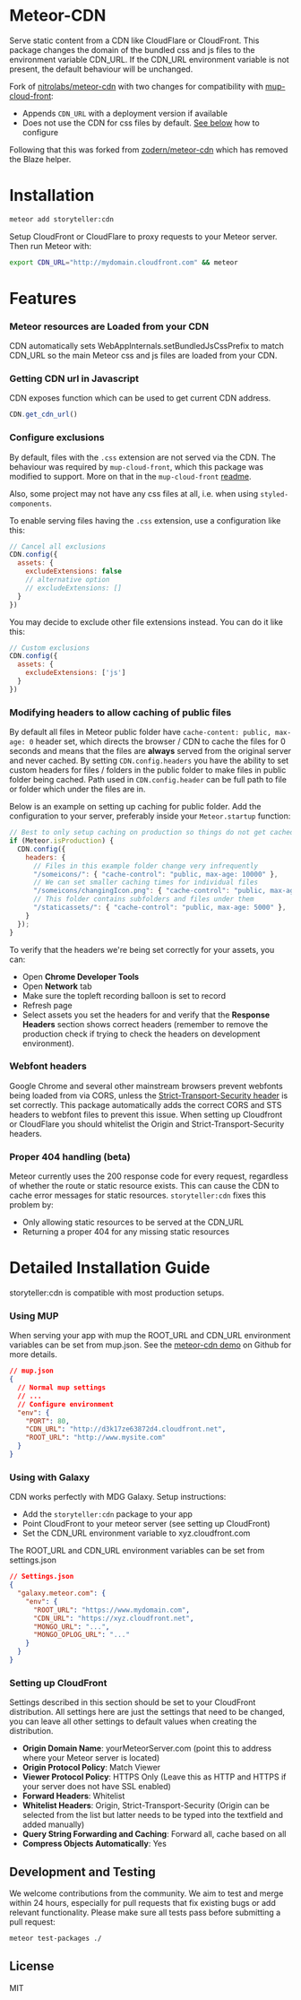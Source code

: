 Meteor-CDN
===========

Serve static content from a CDN like CloudFlare or CloudFront. This package changes the domain of the bundled css and js
files to the environment variable CDN_URL. If the CDN_URL environment variable is not present, the default behaviour
will be unchanged.

Fork of [nitrolabs/meteor-cdn](https://github.com/nitrolabs/meteor-cdn/) with two changes for compatibility
with [mup-cloud-front](https://github.com/zodern/mup-cloud-front):

- Appends `CDN_URL` with a deployment version if available
- Does not use the CDN for css files by default. [See below](#configure-exclusions) how to configure

Following that this was forked from [zodern/meteor-cdn](https://github.com/zodern/meteor-cdn) which has removed the
Blaze helper.

Installation
===============

```sh
meteor add storyteller:cdn
```

Setup CloudFront or CloudFlare to proxy requests to your Meteor server. Then run Meteor with:

```sh
export CDN_URL="http://mydomain.cloudfront.com" && meteor
```

Features
========

### Meteor resources are Loaded from your CDN

CDN automatically sets WebAppInternals.setBundledJsCssPrefix to match CDN_URL so the main Meteor css and js files are
loaded from your CDN.

### Getting CDN url in Javascript

CDN exposes function which can be used to get current CDN address.

```javascript
CDN.get_cdn_url()
```

### Configure exclusions

By default, files with the `.css` extension are not served via the CDN. The behaviour was required
by `mup-cloud-front`, which this package was modified to support. More on that in the `mup-cloud-front`
[readme](https://github.com/zodern/mup-cloud-front#why).

Also, some project may not have any css files at all, i.e. when using `styled-components`.

To enable serving files having the `.css` extension, use a configuration like this:

```js
// Cancel all exclusions
CDN.config({
  assets: {
    excludeExtensions: false
    // alternative option
    // excludeExtensions: []
  }
})
```

You may decide to exclude other file extensions instead. You can do it like this:
```js
// Custom exclusions
CDN.config({
  assets: {
    excludeExtensions: ['js']
  }
})
```

### Modifying headers to allow caching of public files

By default all files in Meteor public folder have `cache-content: public, max-age: 0` header set, which directs the
browser / CDN to cache the files for 0 seconds and means that the files are **always** served from the original server
and never cached. By setting `CDN.config.headers` you have the ability to set custom headers for files / folders in the
public folder to make files in public folder being cached. Path used in `CDN.config.header` can be full path to file or
folder which under the files are in.

Below is an example on setting up caching for public folder. Add the configuration to your server, preferably inside
your `Meteor.startup` function:

```javascript
// Best to only setup caching on production so things do not get cached on development
if (Meteor.isProduction) {
  CDN.config({
    headers: {
      // Files in this example folder change very infrequently
      "/someicons/": { "cache-control": "public, max-age: 10000" },
      // We can set smaller caching times for individual files
      "/someicons/changingIcon.png": { "cache-control": "public, max-age: 100" },
      // This folder contains subfolders and files under them
      "/staticassets/": { "cache-control": "public, max-age: 5000" },
    }
  });
}
```

To verify that the headers we're being set correctly for your assets, you can:

- Open **Chrome Developer Tools**
- Open **Network** tab
- Make sure the topleft recording balloon is set to record
- Refresh page
- Select assets you set the headers for and verify that the **Response Headers** section shows correct headers (remember
  to remove the production check if trying to check the headers on development environment).

### Webfont headers

Google Chrome and several other mainstream browsers prevent webfonts being loaded from via CORS, unless
the [Strict-Transport-Security  header](https://developer.mozilla.org/en-US/docs/Web/Security/HTTP_strict_transport_security)
is set correctly. This package automatically adds the correct CORS and STS headers to webfont files to prevent this
issue. When setting up Cloudfront or CloudFlare you should whitelist the Origin and Strict-Transport-Security headers.

### Proper 404 handling (beta)

Meteor currently uses the 200 response code for every request, regardless of whether the route or static resource
exists. This can cause the CDN to cache error messages for static resources. `storyteller:cdn` fixes this problem by:

* Only allowing static resources to be served at the CDN_URL
* Returning a proper 404 for any missing static resources

Detailed Installation Guide
===========================
storyteller:cdn is compatible with most production setups.

### Using MUP

When serving your app with mup the ROOT_URL and CDN_URL environment variables can be set from mup.json. See
the [meteor-cdn demo](https://github.com/NitroLabs/meteor-cdn-demo/) on Github for more details.

```json
// mup.json
{
  // Normal mup settings
  // ...
  // Configure environment
  "env": {
    "PORT": 80,
    "CDN_URL": "http://d3k17ze63872d4.cloudfront.net",
    "ROOT_URL": "http://www.mysite.com"
  }
}
  ```

### Using with Galaxy

CDN works perfectly with MDG Galaxy. Setup instructions:

* Add the `storyteller:cdn` package to your app
* Point CloudFront to your meteor server (see setting up CloudFront)
* Set the CDN_URL environment variable to xyz.cloudfront.com

The ROOT_URL and CDN_URL environment variables can be set from settings.json

```json
// Settings.json
{
  "galaxy.meteor.com": {
    "env": {
      "ROOT_URL": "https://www.mydomain.com",
      "CDN_URL": "https://xyz.cloudfront.net",
      "MONGO_URL": "...",
      "MONGO_OPLOG_URL": "..."
    }
  }
}
```

### Setting up CloudFront

Settings described in this section should be set to your CloudFront distribution. All settings here are just the
settings that need to be changed, you can leave all other settings to default values when creating the distribution.

* **Origin Domain Name**: yourMeteorServer.com (point this to address where your Meteor server is located)
* **Origin Protocol Policy**: Match Viewer
* **Viewer Protocol Policy**: HTTPS Only (Leave this as HTTP and HTTPS if your server does not have SSL enabled)
* **Forward Headers**: Whitelist
* **Whitelist Headers**: Origin, Strict-Transport-Security (Origin can be selected from the list but latter needs to be
  typed into the textfield and added manually)
* **Query String Forwarding and Caching**: Forward all, cache based on all
* **Compress Objects Automatically**: Yes

Development and Testing
-----------------------
We welcome contributions from the community. We aim to test and merge within 24 hours,
especially for pull requests that fix existing bugs or add relevant functionality.
Please make sure all tests pass before submitting a pull request:

```sh
meteor test-packages ./
```

License
------

MIT

